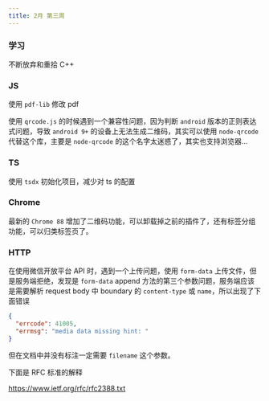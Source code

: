 ```yaml
---
title: 2月 第三周
---
```


### 学习

不断放弃和重拾 C++

### JS

使用 `pdf-lib` 修改 pdf

使用 `qrcode.js` 的时候遇到一个兼容性问题，因为判断 `android` 版本的正则表达式问题，导致 `android 9+` 的设备上无法生成二维码，其实可以使用 `node-qrcode` 代替这个库，主要是 `node-qrcode` 的这个名字太迷惑了，其实也支持浏览器...

### TS

使用 `tsdx` 初始化项目，减少对 ts 的配置

### Chrome

最新的 `Chrome 88` 增加了二维码功能，可以卸载掉之前的插件了，还有标签分组功能，可以归类标签页了。

### HTTP

在使用微信开放平台 API 时，遇到一个上传问题，使用 `form-data` 上传文件，但是服务端拒绝，发现是 `form-data` append 方法的第三个参数问题，服务端应该是需要解析 request body 中 boundary 的 `content-type` 或 `name`，所以出现了下面错误

```json
{
  "errcode": 41005,
  "errmsg": "media data missing hint: "
}
```

但在文档中并没有标注一定需要 `filename` 这个参数。

下面是 RFC 标准的解释

https://www.ietf.org/rfc/rfc2388.txt
